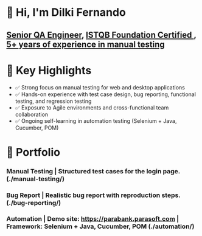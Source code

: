 # 👋 Hi, I'm Dilki Fernando
<H2><a href="https://github.com/Dilkifernando24">Senior QA Engineer</a>, <a href="https://www.linkedin.com/in/dilkifernando/">ISTQB Foundation Certified </a>,<a href="https://medium.com/@difernandov/the-evolving-role-of-a-qa-engineer-my-journey-c554ccf671ed"> 5+ years of experience in manual testing</a> </H2>

# 📌 Key Highlights
- ✅ Strong focus on manual testing for web and desktop applications
- ✅ Hands-on experience with test case design, bug reporting, functional testing, and regression testing
- ✅ Exposure to Agile environments and cross-functional team collaboration
- ✅ Ongoing self-learning in automation testing (Selenium + Java, Cucumber, POM)
  
# 📁 Portfolio
### <h3> Manual Testing | Structured test cases for the login page. (./manual-testing/) </h3>
### <h3> Bug Report | Realistic bug report with reproduction steps. (./bug-reporting/) </h3>
### <h3> Automation | Demo site: https://parabank.parasoft.com | Framework: Selenium + Java, Cucumber, POM (./automation/) </h3>
